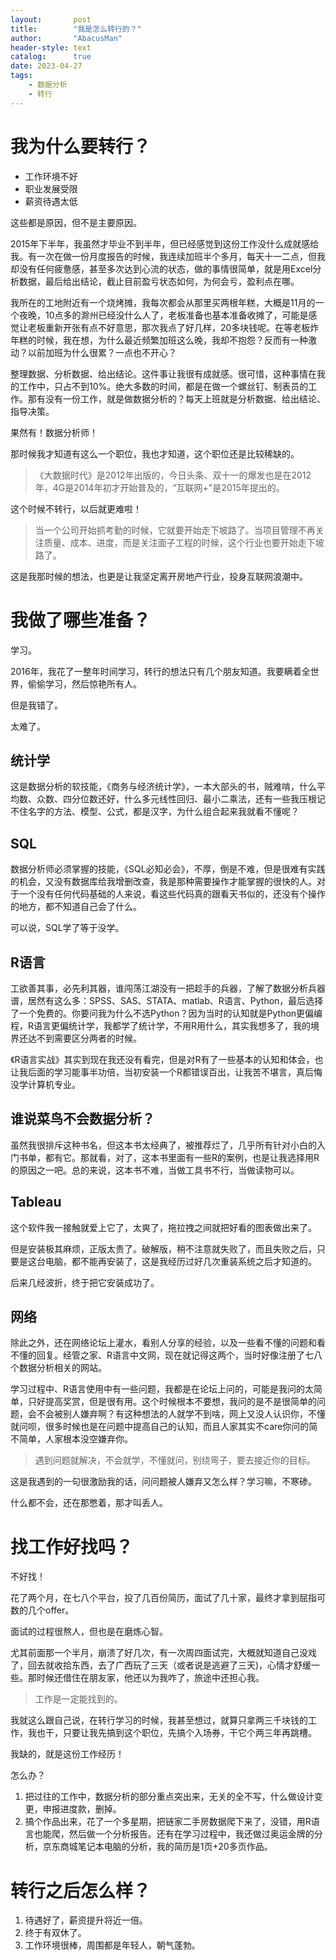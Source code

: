 ```yaml
---
layout:       post
title:        "我是怎么转行的？"
author:       "AbacusMan"
header-style: text
catalog:      true
date: 2023-04-27
tags:
    - 数据分析
    - 转行
---
```

# 我为什么要转行？

- 工作环境不好
- 职业发展受限
- 薪资待遇太低

这些都是原因，但不是主要原因。

2015年下半年，我虽然才毕业不到半年，但已经感觉到这份工作没什么成就感给我。有一次在做一份月度报告的时候，我连续加班半个多月，每天十一二点，但我却没有任何疲惫感，甚至多次达到心流的状态，做的事情很简单，就是用Excel分析数据，最后给出结论，截止目前盈亏状态如何，为何会亏，盈利点在哪。

我所在的工地附近有一个烧烤摊，我每次都会从那里买两根年糕，大概是11月的一个夜晚，10点多的滁州已经没什么人了，老板准备也基本准备收摊了，可能是感觉让老板重新开张有点不好意思，那次我点了好几样，20多块钱呢。在等老板炸年糕的时候，我在想，为什么最近频繁加班这么晚，我却不抱怨？反而有一种激动？以前加班为什么很累？一点也不开心？

整理数据、分析数据、给出结论。这件事让我很有成就感。很可惜，这种事情在我的工作中，只占不到10%。绝大多数的时间，都是在做一个螺丝钉、制表员的工作。那有没有一份工作，就是做数据分析的？每天上班就是分析数据、给出结论、指导决策。

果然有！数据分析师！

那时候我才知道有这么一个职位，我也才知道，这个职位还是比较稀缺的。

> 《大数据时代》是2012年出版的，今日头条、双十一的爆发也是在2012年，4G是2014年初才开始普及的，“互联网+"是2015年提出的。

这个时候不转行，以后就更难啦！

> 当一个公司开始抓考勤的时候，它就要开始走下坡路了。当项目管理不再关注质量、成本、进度，而是关注面子工程的时候，这个行业也要开始走下坡路了。

这是我那时候的想法，也更是让我坚定离开房地产行业，投身互联网浪潮中。

# 我做了哪些准备？

学习。

2016年，我花了一整年时间学习，转行的想法只有几个朋友知道。我要瞒着全世界，偷偷学习，然后惊艳所有人。

但是我错了。

太难了。

## 统计学

这是数据分析的软技能，《商务与经济统计学》，一本大部头的书，贼难啃，什么平均数、众数、四分位数还好，什么多元线性回归、最小二乘法，还有一些我压根记不住名字的方法、模型、公式，都是汉字，为什么组合起来我就看不懂呢？

## SQL

数据分析师必须掌握的技能，《SQL必知必会》，不厚，倒是不难，但是很难有实践的机会，又没有数据库给我增删改查，我是那种需要操作才能掌握的很快的人。对于一个没有任何代码基础的人来说，看这些代码真的跟看天书似的，还没有个操作的地方，都不知道自己会了什么。

可以说，SQL学了等于没学。

## R语言

工欲善其事，必先利其器，谁闯荡江湖没有一把趁手的兵器，了解了数据分析兵器谱，居然有这么多：SPSS、SAS、STATA、matlab、R语言、Python，最后选择了一个免费的。你要问我为什么不选Python？因为当时的认知就是Python更偏编程，R语言更偏统计学，我都学了统计学，不用R用什么，其实我想多了，我的境界还达不到需要区分两者的时候。

《R语言实战》其实到现在我还没有看完，但是对R有了一些基本的认知和体会，也让我后面的学习能事半功倍，当初安装一个R都错误百出，让我苦不堪言，真后悔没学计算机专业。

## 谁说菜鸟不会数据分析？

虽然我很排斥这种书名，但这本书太经典了，被推荐烂了，几乎所有针对小白的入门书单，都有它。那就看，对了，这本书里面有一些R的案例，也是让我选择用R的原因之一吧。总的来说，这本书不难，当做工具书不行，当做读物可以。

## Tableau

这个软件我一接触就爱上它了，太爽了，拖拉拽之间就把好看的图表做出来了。

但是安装极其麻烦，正版太贵了。破解版，稍不注意就失败了，而且失败之后，只要是这台电脑，都不能再安装了，这是我经历过好几次重装系统之后才知道的。

后来几经波折，终于把它安装成功了。

## 网络

除此之外，还在网络论坛上灌水，看别人分享的经验，以及一些看不懂的问题和看不懂的回复。经管之家、R语言中文网，现在就记得这两个，当时好像注册了七八个数据分析相关的网站。

学习过程中、R语言使用中有一些问题，我都是在论坛上问的，可能是我问的太简单，只好提高奖赏，但是很有用。这个时候根本不要想，我问的是不是很简单的问题，会不会被别人嫌弃啊？有这种想法的人就学不到啥，网上又没人认识你，不懂就问呗，很多时候也是在问题中提高自己的认知，而且人家其实不care你问的简不简单，人家根本没空嫌弃你。

> 遇到问题就解决，不会就学，不懂就问，别绕弯子，要去接近你的目标。

这是我遇到的一句很激励我的话，问问题被人嫌弃又怎么样？学习嘛，不寒碜。

什么都不会，还在那憋着，那才叫丢人。

# 找工作好找吗？

不好找！

花了两个月，在七八个平台，投了几百份简历，面试了几十家，最终才拿到屈指可数的几个offer。

面试的过程很熬人，但也是在磨炼心智。

尤其前面那一个半月，崩溃了好几次，有一次周四面试完，大概就知道自己没戏了，回去就收拾东西，去了广西玩了三天（或者说是逃避了三天)，心情才舒缓一些。那时候还借住在朋友家，他还以为我咋了，旅途中还担心我。

> 工作是一定能找到的。

我就这么跟自己说，在转行学习的时候，我甚至想过，就算只拿两三千块钱的工作，我也干，只要让我先搞到这个职位，先搞个入场券，干它个两三年再跳槽。

我缺的，就是这份工作经历！

怎么办？

1. 把过往的工作中，数据分析的部分重点突出来，无关的全不写，什么做设计变更，申报进度款，删掉。
2. 搞个作品出来，花了一个多星期，把链家二手房数据爬下来了，没错，用R语言也能爬，然后做一个分析报告。还有在学习过程中，我还做过奥运金牌的分析，京东商城笔记本电脑的分析，我的简历是1页+20多页作品。

# 转行之后怎么样？

1. 待遇好了，薪资提升将近一倍。
2. 终于有双休了。
3. 工作环境很棒，周围都是年轻人，朝气蓬勃。
